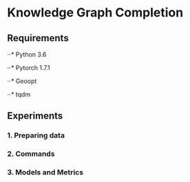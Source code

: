 # Knowledge Graph Completion

## Requirements

⋅⋅* Python 3.6

⋅⋅* Pytorch 1.7.1

⋅⋅* Geoopt

⋅⋅* tqdm

## Experiments

### 1. Preparing data

### 2. Commands

### 3. Models and Metrics




